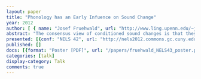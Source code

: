```yaml
---
layout: paper
title: "Phonology has an Early Infuence on Sound Change"
year: 2012
author: [ { name: "Josef Fruehwald", url: "http://www.ling.upenn.edu/~joseff/" }]
abstract: "The consensus view of conditioned sound changes is that they begin as low-level phonetic biases which become compounded in the production-perception feedback loop (Ohala, 1981; Pierrehumbert, 2002; Blevins, 2004; Bermudez-Otero, 2007, inter alia). I argue against this consensus view that, instead, the conditioning on sound changes is phonological from the very onset of the change. To support this argument, I present a detailed analysis of a conditioned sound change, the raising of /ay/ before voiceless segments in Philadelphia."
presented: [{conf: "NELS 42", url: "http://nels2012.commons.gc.cuny.edu/"} ]
published: []
docs: [{format: "Poster [PDF]", url: "/papers/fruehwald_NELS43_poster.pdf", local: true }, {format: "Handout [PDF]", url: "/papers/early_phonology_NELS43_handout.pdf", local: true}]
categories: [talk]
display-category: Talk
comments: true
---
```

